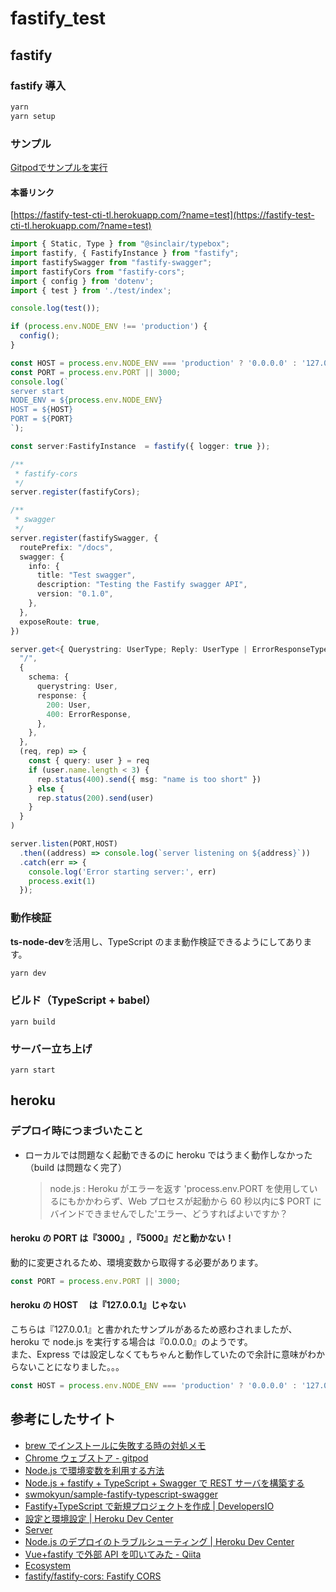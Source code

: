 # fastify_test

## fastify

### fastify 導入

```bash
yarn
yarn setup

```

### サンプル

<a title="Gitpod" href="https://gitpod.io/#https://github.com/cti1650/fastify_test" rel="nofollow noreferrer noopener" target="_blank" class="btn btn-primary">Gitpodでサンプルを実行</a>

#### 本番リンク

[https://fastify-test-cti-tl.herokuapp.com/?name=test](https://fastify-test-cti-tl.herokuapp.com/?name=test)


```typescript
import { Static, Type } from "@sinclair/typebox";
import fastify, { FastifyInstance } from "fastify";
import fastifySwagger from "fastify-swagger";
import fastifyCors from "fastify-cors";
import { config } from 'dotenv';
import { test } from './test/index';

console.log(test());

if (process.env.NODE_ENV !== 'production') {
  config();
}

const HOST = process.env.NODE_ENV === 'production' ? '0.0.0.0' : '127.0.0.1';
const PORT = process.env.PORT || 3000;
console.log(`
server start
NODE_ENV = ${process.env.NODE_ENV}
HOST = ${HOST}
PORT = ${PORT}
`);

const server:FastifyInstance  = fastify({ logger: true });

/**
 * fastify-cors
 */
server.register(fastifyCors);

/**
 * swagger
 */
server.register(fastifySwagger, {
  routePrefix: "/docs",
  swagger: {
    info: {
      title: "Test swagger",
      description: "Testing the Fastify swagger API",
      version: "0.1.0",
    },
  },
  exposeRoute: true,
})

server.get<{ Querystring: UserType; Reply: UserType | ErrorResponseType }>(
  "/",
  {
    schema: {
      querystring: User,
      response: {
        200: User,
        400: ErrorResponse,
      },
    },
  },
  (req, rep) => {
    const { query: user } = req
    if (user.name.length < 3) {
      rep.status(400).send({ msg: "name is too short" })
    } else {
      rep.status(200).send(user)
    }
  }
)

server.listen(PORT,HOST)
  .then((address) => console.log(`server listening on ${address}`))
  .catch(err => {
    console.log('Error starting server:', err)
    process.exit(1)
  });
```

### 動作検証

**ts-node-dev**を活用し、TypeScript のまま動作検証できるようにしてあります。

```node.js
yarn dev
```

### ビルド（TypeScript + babel）

```
yarn build
```

### サーバー立ち上げ

```
yarn start
```

## heroku

### デプロイ時につまづいたこと

- ローカルでは問題なく起動できるのに heroku ではうまく動作しなかった（build は問題なく完了）
  > node.js : Heroku がエラーを返す 'process.env.PORT を使用しているにもかかわらず、Web プロセスが起動から 60 秒以内に$ PORT にバインドできませんでした'エラー、どうすればよいですか？

#### heroku の PORT は『3000』,『5000』だと動かない！

動的に変更されるため、環境変数から取得する必要があります。

```js
const PORT = process.env.PORT || 3000;
```

#### heroku の HOST 　は『127.0.0.1』じゃない

こちらは『127.0.0.1』と書かれたサンプルがあるため惑わされましたが、
heroku で node.js を実行する場合は『0.0.0.0』のようです。  
また、Express では設定しなくてもちゃんと動作していたので余計に意味がわからないことになりました。。。

```js
const HOST = process.env.NODE_ENV === 'production' ? '0.0.0.0' : '127.0.0.1';
```

## 参考にしたサイト

- [brew でインストールに失敗する時の対処メモ](https://zenn.dev/souq/articles/3c0591a50f39269793c9)
- [Chrome ウェブストア - gitpod](https://chrome.google.com/webstore/search/gitpod?hl=ja)
- [Node.js で環境変数を利用する方法](https://www.twilio.com/blog/working-with-environment-variables-in-node-js-html-jp)
- [Node.js + fastify + TypeScript + Swagger で REST サーバを構築する](https://zenn.dev/mokyn/articles/b5f727d30596fe)
- [swmokyun/sample-fastify-typescript-swagger](https://github.com/swmokyun/sample-fastify-typescript-swagger)
- [Fastify+TypeScript で新規プロジェクトを作成 | DevelopersIO](https://dev.classmethod.jp/articles/fastify-typescript-getting-started/)
- [設定と環境設定 | Heroku Dev Center](https://devcenter.heroku.com/ja/articles/config-vars)
- [Server](https://www.fastify.io/docs/latest/Server/#listen)
- [Node.js のデプロイのトラブルシューティング | Heroku Dev Center](https://devcenter.heroku.com/ja/articles/troubleshooting-node-deploys#incorrect-port-setup)
- [Vue+fastify で外部 API を叩いてみた - Qiita](https://qiita.com/RyBB/items/1f4fe302b3e4fc59c026)
- [Ecosystem](https://www.fastify.io/docs/latest/Ecosystem/#core)
- [fastify/fastify-cors: Fastify CORS](https://github.com/fastify/fastify-cors)
